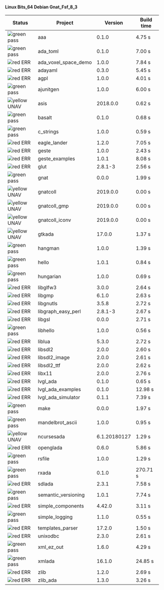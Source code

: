 #### Linux Bits_64 Debian Gnat_Fsf_8_3

| Status | Project | Version | Build time |
| --- | --- | --- | --- |
|![green](https://placehold.it/8/00aa00/000000?text=+) pass | aaa | 0.1.0 |  4.75 s |
|![green](https://placehold.it/8/00aa00/000000?text=+) pass | ada_toml | 0.1.0 |  7.00 s |
|![red](https://placehold.it/8/ff0000/000000?text=+) ERR  | ada_voxel_space_demo | 1.0.0 |  7.84 s |
|![red](https://placehold.it/8/ff0000/000000?text=+) ERR  | adayaml | 0.3.0 |  5.45 s |
|![red](https://placehold.it/8/ff0000/000000?text=+) ERR  | agpl | 1.0.0 |  4.01 s |
|![green](https://placehold.it/8/00aa00/000000?text=+) pass | ajunitgen | 1.0.0 |  6.00 s |
|![yellow](https://placehold.it/8/ffbb00/000000?text=+) UNAV | asis | 2018.0.0 |  0.62 s |
|![green](https://placehold.it/8/00aa00/000000?text=+) pass | basalt | 0.1.0 |  0.68 s |
|![green](https://placehold.it/8/00aa00/000000?text=+) pass | c_strings | 1.0.0 |  0.59 s |
|![red](https://placehold.it/8/ff0000/000000?text=+) ERR  | eagle_lander | 1.2.0 |  7.05 s |
|![red](https://placehold.it/8/ff0000/000000?text=+) ERR  | geste | 1.0.0 |  2.43 s |
|![red](https://placehold.it/8/ff0000/000000?text=+) ERR  | geste_examples | 1.0.1 |  8.08 s |
|![red](https://placehold.it/8/ff0000/000000?text=+) ERR  | glut | 2.8.1-3 |  2.56 s |
|![green](https://placehold.it/8/00aa00/000000?text=+) pass | gnat | 0.0.0 |  1.99 s |
|![yellow](https://placehold.it/8/ffbb00/000000?text=+) UNAV | gnatcoll | 2019.0.0 |  0.00 s |
|![yellow](https://placehold.it/8/ffbb00/000000?text=+) UNAV | gnatcoll_gmp | 2019.0.0 |  0.00 s |
|![yellow](https://placehold.it/8/ffbb00/000000?text=+) UNAV | gnatcoll_iconv | 2019.0.0 |  0.00 s |
|![yellow](https://placehold.it/8/ffbb00/000000?text=+) UNAV | gtkada | 17.0.0 |  1.37 s |
|![green](https://placehold.it/8/00aa00/000000?text=+) pass | hangman | 1.0.0 |  1.39 s |
|![green](https://placehold.it/8/00aa00/000000?text=+) pass | hello | 1.0.1 |  0.84 s |
|![green](https://placehold.it/8/00aa00/000000?text=+) pass | hungarian | 1.0.0 |  0.69 s |
|![red](https://placehold.it/8/ff0000/000000?text=+) ERR  | libglfw3 | 3.0.0 |  2.64 s |
|![red](https://placehold.it/8/ff0000/000000?text=+) ERR  | libgmp | 6.1.0 |  2.63 s |
|![red](https://placehold.it/8/ff0000/000000?text=+) ERR  | libgnutls | 3.5.8 |  2.72 s |
|![red](https://placehold.it/8/ff0000/000000?text=+) ERR  | libgraph_easy_perl | 2.8.1-3 |  2.67 s |
|![red](https://placehold.it/8/ff0000/000000?text=+) ERR  | libgsl | 0.0.0 |  2.71 s |
|![green](https://placehold.it/8/00aa00/000000?text=+) pass | libhello | 1.0.0 |  0.56 s |
|![red](https://placehold.it/8/ff0000/000000?text=+) ERR  | liblua | 5.3.0 |  2.72 s |
|![red](https://placehold.it/8/ff0000/000000?text=+) ERR  | libsdl2 | 2.0.0 |  2.60 s |
|![red](https://placehold.it/8/ff0000/000000?text=+) ERR  | libsdl2_image | 2.0.0 |  2.61 s |
|![red](https://placehold.it/8/ff0000/000000?text=+) ERR  | libsdl2_ttf | 2.0.0 |  2.62 s |
|![red](https://placehold.it/8/ff0000/000000?text=+) ERR  | libx11 | 2.0.0 |  2.76 s |
|![red](https://placehold.it/8/ff0000/000000?text=+) ERR  | lvgl_ada | 0.1.0 |  0.65 s |
|![red](https://placehold.it/8/ff0000/000000?text=+) ERR  | lvgl_ada_examples | 0.1.0 |  12.98 s |
|![red](https://placehold.it/8/ff0000/000000?text=+) ERR  | lvgl_ada_simulator | 0.1.1 |  7.39 s |
|![green](https://placehold.it/8/00aa00/000000?text=+) pass | make | 0.0.0 |  1.97 s |
|![green](https://placehold.it/8/00aa00/000000?text=+) pass | mandelbrot_ascii | 1.0.0 |  0.95 s |
|![yellow](https://placehold.it/8/ffbb00/000000?text=+) UNAV | ncursesada | 6.1.20180127 |  1.29 s |
|![red](https://placehold.it/8/ff0000/000000?text=+) ERR  | openglada | 0.6.0 |  5.86 s |
|![green](https://placehold.it/8/00aa00/000000?text=+) pass | rsfile | 1.0.0 |  1.29 s |
|![green](https://placehold.it/8/00aa00/000000?text=+) pass | rxada | 0.1.0 |  270.71 s |
|![red](https://placehold.it/8/ff0000/000000?text=+) ERR  | sdlada | 2.3.1 |  7.58 s |
|![green](https://placehold.it/8/00aa00/000000?text=+) pass | semantic_versioning | 1.0.1 |  7.74 s |
|![red](https://placehold.it/8/ff0000/000000?text=+) ERR  | simple_components | 4.42.0 |  3.11 s |
|![green](https://placehold.it/8/00aa00/000000?text=+) pass | simple_logging | 1.1.0 |  0.55 s |
|![red](https://placehold.it/8/ff0000/000000?text=+) ERR  | templates_parser | 17.2.0 |  1.50 s |
|![red](https://placehold.it/8/ff0000/000000?text=+) ERR  | unixodbc | 2.3.0 |  2.61 s |
|![green](https://placehold.it/8/00aa00/000000?text=+) pass | xml_ez_out | 1.6.0 |  4.29 s |
|![green](https://placehold.it/8/00aa00/000000?text=+) pass | xmlada | 16.1.0 |  24.85 s |
|![red](https://placehold.it/8/ff0000/000000?text=+) ERR  | zlib | 1.2.0 |  2.69 s |
|![red](https://placehold.it/8/ff0000/000000?text=+) ERR  | zlib_ada | 1.3.0 |  3.26 s |
